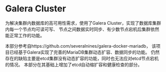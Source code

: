# Galera Cluster

为解决集群内数据库的高可用性需求，使用了Galera Cluster，实现了数据库集群内每一个节点均可读可写、
节点之间数据实时同步、有少数节点宕机后集群依然能正常工作的功能。

本部分参考自https://github.com/severalnines/galera-docker-mariadb，
该项目已经基于Galera实现了完善的MariaDB集群动态扩容、数据同步的功能。
仍然存在的缺陷主要是etcd集群没有动态扩容的功能，同时也无法应对etcd节点宕机的情况。
本部分在其基础上增加了etcd自动缩扩容和健康检查的部分。
